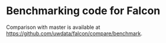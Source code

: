 # Benchmarking code for Falcon

Comparison with master is available at https://github.com/uwdata/falcon/compare/benchmark. 
